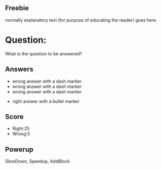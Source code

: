 ## Freebie
normally explanatory text
(for purpose of educating the reader)
goes here.

# Question:
What is the question to be answered?

## Answers
- wrong answer with a dash marker
- wrong answer with a dash marker
- wrong answer with a dash marker
* right answer with a bullet marker

## Score
- Right:25
- Wrong:5

## Powerup
SlowDown, Speedup, AddBlock
